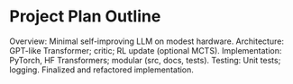# Project Plan Outline

Overview: Minimal self-improving LLM on modest hardware.
Architecture: GPT-like Transformer; critic; RL update (optional MCTS).
Implementation: PyTorch, HF Transformers; modular (src, docs, tests).
Testing: Unit tests; logging.
Finalized and refactored implementation. 